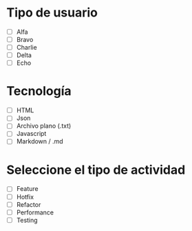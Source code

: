 # Tipo de usuario
- [ ] Alfa
- [ ] Bravo 
- [ ] Charlie
- [ ] Delta
- [ ] Echo

# Tecnología
- [ ] HTML
- [ ] Json
- [ ] Archivo plano (.txt)
- [ ] Javascript
- [ ] Markdown / .md 

# Seleccione el tipo de actividad
- [ ] Feature
- [ ] Hotfix
- [ ] Refactor
- [ ] Performance
- [ ] Testing
